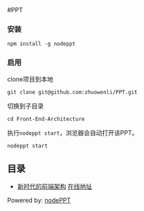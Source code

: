 #PPT

### 安装

    npm install -g nodeppt

### 启用

clone项目到本地

    git clone git@github.com:zhuowenli/PPT.git

切换到子目录

    cd Front-End-Architecture

执行`nodeppt start`，浏览器会自动打开该PPT。

    nodeppt start

## 目录

- [新时代的前端架构](https://github.com/zhuowenli/PPT/tree/master/Front-End-Architecture) [在线地址](http://www.zhuowenli.com/ppt/Front-End-Architecture)



Powered by: [nodePPT](https://github.com/ksky521/nodePPT)